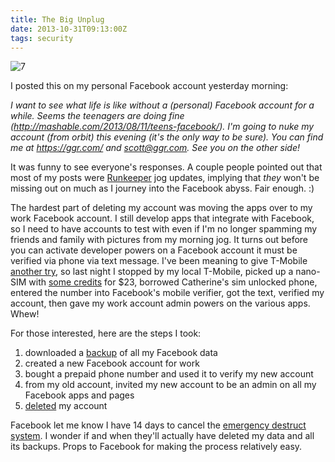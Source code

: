 ```yaml
---
title: The Big Unplug
date: 2013-10-31T09:13:00Z
tags: security
---
```

![7]

I posted this on my personal Facebook account yesterday morning:

*I want to see what life is like without a (personal) Facebook account for a while. Seems the teenagers are doing fine (http://mashable.com/2013/08/11/teens-facebook/). I'm going to nuke my account (from orbit) this evening (it's the only way to be sure). You can find me at https://ggr.com/ and scott@ggr.com. See you on the other side!*

It was funny to see everyone's responses. A couple people pointed out that most of my posts were [Runkeeper][1] jog updates, implying that *they* won't be missing out on much as I journey into the Facebook abyss. Fair enough. :)

The hardest part of deleting my account was moving the apps over to my work Facebook account. I still develop apps that integrate with Facebook, so I need to have accounts to test with even if I'm no longer spamming my friends and family with pictures from my morning jog. It turns out before you can activate developer powers on a Facebook account it must be verified via phone via text message. I've been meaning to give T-Mobile [another try][2], so last night I stopped by my local T-Mobile, picked up a nano-SIM with [some credits][3] for $23, borrowed Catherine's sim unlocked phone, entered the number into Facebook's mobile verifier, got the text, verified my account, then gave my work account admin powers on the various apps. Whew!

For those interested, here are the steps I took:

1. downloaded a [backup][5] of all my Facebook data
1. created a new Facebook account for work
1. bought a prepaid phone number and used it to verify my new account
1. from my old account, invited my new account to be an admin on all my Facebook apps and pages
1. [deleted][6] my account

Facebook let me know I have 14 days to cancel the [emergency destruct system][4]. I wonder if and when they'll actually have deleted my data and all its backups. Props to Facebook for making the process relatively easy.

 [1]: http://runkeeper.com/
 [2]: http://www.avc.com/a_vc/2013/10/t-mobile-rocks.html
 [3]: http://prepaid-phones.t-mobile.com/pay-by-the-day-cell-phone-plans
 [4]: http://www.markta.co.uk/alien/chapter12.htm
 [5]: http://readwrite.com/2013/02/01/how-to-backup-your-facebook-data-in-5-easy-steps
 [6]: https://www.facebook.com/help/224562897555674
 [7]: https://ggr_com.s3.amazonaws.com/images/alien-self-destruct.jpg

